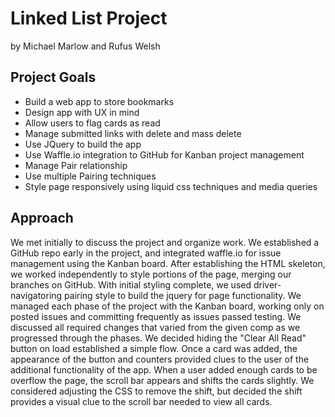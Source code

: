 <h1>Linked List Project</h1>
<p>by Michael Marlow and Rufus Welsh</p>
<h2>Project Goals</h2>
<ul>
  <li>Build a web app to store bookmarks</li>
  <li>Design app with UX in mind</li>
  <li>Allow users to flag cards as read</li>
  <li>Manage submitted links with delete and mass delete</li>
  <li>Use JQuery to build the app</li>
  <li>Use Waffle.io integration to GitHub for Kanban project management</li>
  <li>Manage Pair relationship</li>
  <li>Use multiple Pairing techniques</li>
  <li>Style page responsively using liquid css techniques and media queries</li>
</ul>
<h2>Approach</h2>
<p>We met initially to discuss the project and organize work. We established a GitHub repo early in the project, and integrated waffle.io for issue management using the Kanban board.
After establishing the HTML skeleton, we worked independently to style portions of the page, merging our branches on GitHub. With initial styling complete, we used driver-navigatoring pairing style to build the jquery for page functionality. We managed each phase of the project with the Kanban board, working only on posted issues and committing frequently as issues passed testing.
We discussed all required changes that varied from the given comp as we progressed through the phases. We decided hiding the "Clear All Read" button on load established a simple flow. Once a card was added, the appearance of the button and counters provided clues to the user of the additional functionality of the app. When a user added enough cards to be overflow the page, the scroll bar appears and shifts the cards slightly. We considered adjusting the CSS to remove the shift, but decided the shift provides a visual clue to the scroll bar needed to view all cards.
